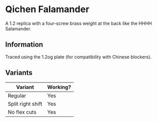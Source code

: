 # Qichen Falamander
A 1.2 replica with a four-screw brass weight at the back like the HHHH Salamander.

## Information
Traced using the 1.2og plate (for compatibility with Chinese blockers).

## Variants
| Variant      | Working? |
| ----------- | ----------- |
| Regular      | Yes      |
| Split right shift   | Yes |
| No flex cuts   | Yes     |
